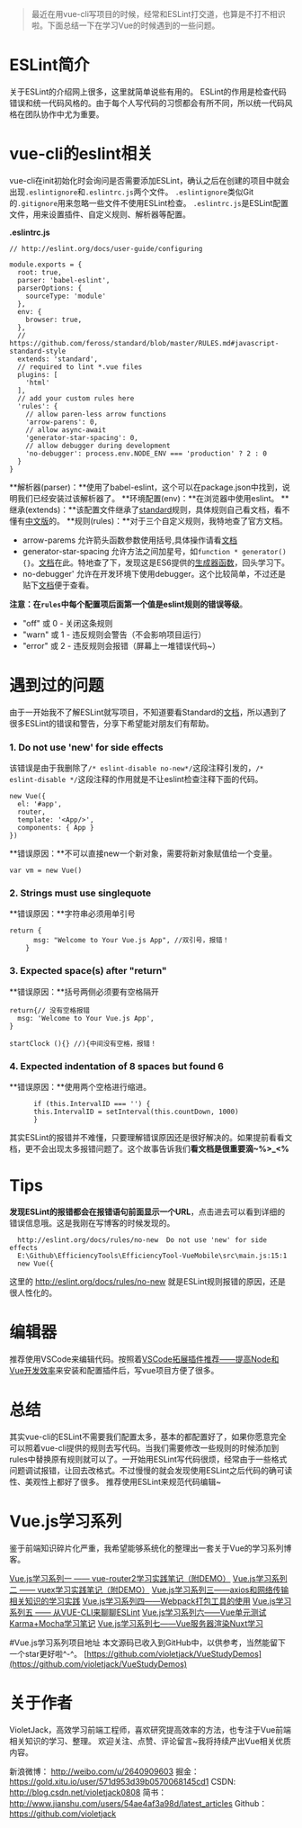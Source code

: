 > 最近在用vue-cli写项目的时候，经常和ESLint打交道，也算是不打不相识啦。下面总结一下在学习Vue的时候遇到的一些问题。

# ESLint简介
关于ESLint的介绍网上很多，这里就简单说些有用的。
ESLint的作用是检查代码错误和统一代码风格的。由于每个人写代码的习惯都会有所不同，所以统一代码风格在团队协作中尤为重要。

# vue-cli的eslint相关
vue-cli在init初始化时会询问是否需要添加ESLint，确认之后在创建的项目中就会出现`.eslintignore`和`.eslintrc.js`两个文件。
`.eslintignore`类似Git的`.gitignore`用来忽略一些文件不使用ESLint检查。
`.eslintrc.js`是ESLint配置文件，用来设置插件、自定义规则、解析器等配置。

**.eslintrc.js**
```
// http://eslint.org/docs/user-guide/configuring

module.exports = {
  root: true,
  parser: 'babel-eslint',
  parserOptions: {
    sourceType: 'module'
  },
  env: {
    browser: true,
  },
  // https://github.com/feross/standard/blob/master/RULES.md#javascript-standard-style
  extends: 'standard',
  // required to lint *.vue files
  plugins: [
    'html'
  ],
  // add your custom rules here
  'rules': {
    // allow paren-less arrow functions
    'arrow-parens': 0,
    // allow async-await
    'generator-star-spacing': 0,
    // allow debugger during development
    'no-debugger': process.env.NODE_ENV === 'production' ? 2 : 0
  }
}
```
**解析器(parser)：**使用了babel-eslint，这个可以在package.json中找到，说明我们已经安装过该解析器了。
**环境配置(env)：**在浏览器中使用eslint。
**继承(extends)：**该配置文件继承了[standard](https://github.com/feross/standard/blob/master/RULES.md#javascript-standard-style)规则，具体规则自己看文档，看不懂有[中文版](https://github.com/feross/standard/blob/master/docs/RULES-zhcn.md)的。
**规则(rules)：**对于三个自定义规则，我特地查了官方文档。
> 
* arrow-parems 允许箭头函数参数使用括号,具体操作请看[文档](http://eslint.org/docs/rules/arrow-parens)
* generator-star-spacing 允许方法之间加星号，如`function * generator() {}`。[文档](http://eslint.org/docs/rules/generator-star-spacing)在此。特地查了下，发现这是ES6提供的[生成器函数](https://imququ.com/post/generator-function-in-es6.html)，回头学习下。
* no-debugger' 允许在开发环境下使用debugger。这个比较简单，不过还是贴下[文档](http://eslint.org/docs/rules/no-debugger)便于查看。

**注意：**在`rules`中每个配置项后面第一个值是eslint规则的**错误等级**。
* "off" 或 0 - 关闭这条规则
* "warn" 或 1 - 违反规则会警告（不会影响项目运行）
* "error" 或 2 - 违反规则会报错（屏幕上一堆错误代码~）

# 遇到过的问题
由于一开始我不了解ESLint就写项目，不知道要看Standard的[文档](https://github.com/feross/standard/blob/master/docs/RULES-zhcn.md)，所以遇到了很多ESLint的错误和警告，分享下希望能对朋友们有帮助。

### 1. Do not use 'new' for side effects
该错误是由于我删除了`/* eslint-disable no-new*/`这段注释引发的，`/* eslint-disable */`这段注释的作用就是不让eslint检查注释下面的代码。
```
new Vue({
  el: '#app',
  router,
  template: '<App/>',
  components: { App }
})

```
**错误原因：**不可以直接new一个新对象，需要将新对象赋值给一个变量。
```
var vm = new Vue()
```
### 2. Strings must use singlequote
**错误原因：**字符串必须用单引号
```
return {
      msg: "Welcome to Your Vue.js App", //双引号，报错！
    }
```
### 3. Expected space(s) after "return"
**错误原因：**括号两侧必须要有空格隔开
```
return{// 没有空格报错
  msg: 'Welcome to Your Vue.js App', 
}

startClock (){} //){中间没有空格，报错！
```
### 4. Expected indentation of 8 spaces but found 6 
**错误原因：**使用两个空格进行缩进。
```
      if (this.IntervalID === '') {
      this.IntervalID = setInterval(this.countDown, 1000)
      }
```
其实ESLint的报错并不难懂，只要理解错误原因还是很好解决的。如果提前看看文档，更不会出现太多报错问题了。这个故事告诉我们**看文档是很重要滴~%>_<%**
# Tips
**发现ESLint的报错都会在报错语句前面显示一个URL**，点击进去可以看到详细的错误信息哦。这是我刚在写博客的时候发现的。
```
  http://eslint.org/docs/rules/no-new  Do not use 'new' for side effects  
  E:\Github\EfficiencyTools\EfficiencyTool-VueMobile\src\main.js:15:1
  new Vue({
```
这里的 http://eslint.org/docs/rules/no-new 就是ESLint规则报错的原因，还是很人性化的。

# 编辑器
推荐使用VSCode来编辑代码。按照着[VSCode拓展插件推荐——提高Node和Vue开发效率](https://github.com/varHarrie/Dawn-Blossoms/issues/10)来安装和配置插件后，写vue项目方便了很多。

# 总结
其实vue-cli的ESLint不需要我们配置太多，基本的都配置好了，如果你愿意完全可以照着vue-cli提供的规则去写代码。当我们需要修改一些规则的时候添加到rules中替换原有规则就可以了。一开始用ESLint写代码很烦，经常由于一些格式问题调试报错，让回去改格式。不过慢慢的就会发现使用ESLint之后代码的确可读性、美观性上都好了很多。
推荐使用ESLint来规范代码编辑~

# Vue.js学习系列
鉴于前端知识碎片化严重，我希望能够系统化的整理出一套关于Vue的学习系列博客。

[Vue.js学习系列一 —— vue-router2学习实践笔记（附DEMO）](http://www.jianshu.com/p/8013d8d37bd0)
[Vue.js学习系列二 —— vuex学习实践笔记（附DEMO）](http://www.jianshu.com/p/d6f7e11f18af)
[Vue.js学习系列三——axios和网络传输相关知识的学习实践](http://www.jianshu.com/p/8e5fb763c3d7)
[Vue.js学习系列四——Webpack打包工具的使用](http://www.jianshu.com/p/aef34acd111f)
[Vue.js学习系列五 —— 从VUE-CLI来聊聊ESLint](http://www.jianshu.com/p/efb6fbed6fac)
[Vue.js学习系列六——Vue单元测试Karma+Mocha学习笔记](http://www.jianshu.com/p/073d25a3bba0)
[Vue.js学习系列七——Vue服务器渲染Nuxt学习](https://www.jianshu.com/p/ba7466d7101a)

#Vue.js学习系列项目地址
本文源码已收入到GitHub中，以供参考，当然能留下一个star更好啦^-^。
[https://github.com/violetjack/VueStudyDemos](https://github.com/violetjack/VueStudyDemos)

# 关于作者
VioletJack，高效学习前端工程师，喜欢研究提高效率的方法，也专注于Vue前端相关知识的学习、整理。
欢迎关注、点赞、评论留言~我将持续产出Vue相关优质内容。

新浪微博： http://weibo.com/u/2640909603
掘金：https://gold.xitu.io/user/571d953d39b0570068145cd1
CSDN: http://blog.csdn.net/violetjack0808
简书： http://www.jianshu.com/users/54ae4af3a98d/latest_articles
Github： https://github.com/violetjack
